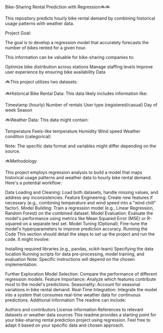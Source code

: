 Bike-Sharing Rental Prediction with Regression🚲🚲

This repository predicts hourly bike rental demand by combining historical usage patterns with weather data.


Project Goal:

The goal is to develop a regression model that accurately forecasts the number of bikes rented for a given hour.

This information can be valuable for bike-sharing companies to:

Optimize bike distribution across stations
Manage staffing levels
Improve user experience by ensuring bike availability
Data

🚲This project utilizes two datasets:

🚲Historical Bike Rental Data:
This data likely includes information like:

Timestamp (hourly)
Number of rentals
User type (registered/casual)
Day of week
Season


🚲Weather Data:
This data might contain:

Temperature
Feels-like temperature
Humidity
Wind speed
Weather condition (categorical)


Note: The specific data format and variables might differ depending on the source.

🚲Methodology

This project employs regression analysis to build a model that maps historical usage patterns and weather data to hourly bike rental demand. Here's a potential workflow:

Data Loading and Cleaning: Load both datasets, handle missing values, and address any inconsistencies.
Feature Engineering: Create new features if necessary (e.g., combining temperature and wind speed into a "wind chill" factor).
Model Building: Train a regression model (e.g., Linear Regression, Random Forest) on the combined dataset.
Model Evaluation: Evaluate the model's performance using metrics like Mean Squared Error (MSE) or R-squared on a separate test set.
Model Tuning (Optional): Fine-tune the model's hyperparameters to improve prediction accuracy.
Running the Code
This section should detail the steps to set up the project and run the code. It might involve:

Installing required libraries (e.g., pandas, scikit-learn)
Specifying the data location
Running scripts for data pre-processing, model training, and evaluation
Note:  Specific instructions will depend on the chosen implementation.

Further Exploration
Model Selection: Compare the performance of different regression models.
Feature Importance: Analyze which features contribute most to the model's predictions.
Seasonality: Account for seasonal variations in bike rental demand.
Real-Time Integration: Integrate the model into a system that consumes real-time weather data for continuous predictions.
Additional Information
The readme can include:

Authors and contributors
License information
References to relevant datasets or weather data sources
This readme provides a starting point for your bike-sharing rental prediction project using regression. Feel free to adapt it based on your specific data and chosen approach.
